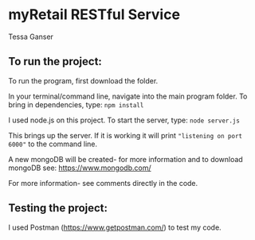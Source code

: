 # myRetail RESTful Service
Tessa Ganser

To run the project:
-------
To run the program, first download the folder.

In your terminal/command line, navigate into the main program folder.
To bring in dependencies, type:
`npm install`

I used node.js on  this project. To start the server, type:
`node server.js`

This brings up the server. If it is working it will print ```"listening on port 6000"``` to the command line.

A new mongoDB will be created- for more information and to download mongoDB see: https://www.mongodb.com/

For more information- see comments directly in the code.

Testing the project:
-----------------------

I used Postman (https://www.getpostman.com/) to test my code.
